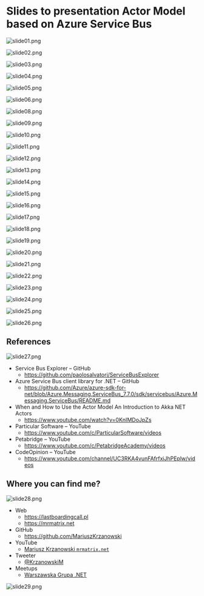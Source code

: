 # Slides to presentation Actor Model based on Azure Service Bus

![slide01.png](images/slide01.png)

![slide02.png](images/slide02.png)

![slide03.png](images/slide03.png)

![slide04.png](images/slide04.png)

![slide05.png](images/slide05.png)

![slide06.png](images/slide06.png)

![slide08.png](images/slide08.png)

![slide09.png](images/slide09.png)

![slide10.png](images/slide10.png)

![slide11.png](images/slide11.png)

![slide12.png](images/slide12.png)

![slide13.png](images/slide13.png)

![slide14.png](images/slide14.png)

![slide15.png](images/slide15.png)

![slide16.png](images/slide16.png)

![slide17.png](images/slide17.png)

![slide18.png](images/slide18.png)

![slide19.png](images/slide19.png)

![slide20.png](images/slide20.png)

![slide21.png](images/slide21.png)

![slide22.png](images/slide22.png)

![slide23.png](images/slide23.png)

![slide24.png](images/slide24.png)

![slide25.png](images/slide25.png)

![slide26.png](images/slide26.png)

## References

![slide27.png](images/slide27.png)

* Service Bus Explorer – GitHub
    * https://github.com/paolosalvatori/ServiceBusExplorer
* Azure Service Bus client library for .NET – GitHub
    * https://github.com/Azure/azure-sdk-for-net/blob/Azure.Messaging.ServiceBus_7.7.0/sdk/servicebus/Azure.Messaging.ServiceBus/README.md
* When and How to Use the Actor Model An Introduction to Akka NET Actors
    * https://www.youtube.com/watch?v=0KnIMDoJpZs
* Particular Software – YouTube
    * https://www.youtube.com/c/ParticularSoftware/videos 
* Petabridge – YouTube
    * https://www.youtube.com/c/PetabridgeAcademy/videos 
* CodeOpinion – YouTube
    * https://www.youtube.com/channel/UC3RKA4vunFAfrfxiJhPEplw/videos

## Where you can find me?
![slide28.png](images/slide28.png)
* Web
    * https://lastboardingcall.pl 
    * https://mrmatrix.net 
* GitHub
    * https://github.com/MariuszKrzanowski
* YouTube
    * [Mariusz Krzanowski `mrmatrix.net`](https://www.youtube.com/channel/UCYYK4jqyhNglSFD7UlCLR7Q)
* Tweeter
    * [@KrzanowskiM](https://twitter.com/krzanowskim)
* Meetups
    * [Warszawska Grupa .NET](https://www.meetup.com/pl-PL/WG-NET/)

![slide29.png](images/slide29.png)